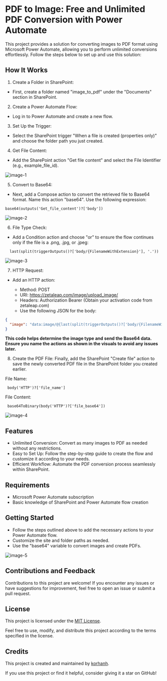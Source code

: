 # PDF to Image: Free and Unlimited PDF Conversion with Power Automate

This project provides a solution for converting images to PDF format using Microsoft Power Automate, allowing you to perform unlimited conversions effortlessly. Follow the steps below to set up and use this solution:

## How It Works

1. Create a Folder in SharePoint:
- First, create a folder named "image_to_pdf" under the "Documents" section in SharePoint.

2. Create a Power Automate Flow:
- Log in to Power Automate and create a new flow.
   
3. Set Up the Trigger:
- Select the SharePoint trigger "When a file is created (properties only)" and choose the folder path you just created.

4. Get File Content:
- Add the SharePoint action "Get file content" and select the File Identifier (e.g., example_file_id).
  
![image-1](https://github.com/korhanh/PowerAutomate_Image_to_PDF/blob/main/1.png)

5. Convert to Base64:
- Next, add a Compose action to convert the retrieved file to Base64 format. Name this action "base64". Use the following expression:

```plaintext
base64(outputs('Get_file_content')?['body'])
```
![image-2](https://github.com/korhanh/PowerAutomate_Image_to_PDF/blob/main/2.png)

6. File Type Check:
- Add a Condition action and choose "or" to ensure the flow continues only if the file is a .png, .jpg, or .jpeg:
```plaintext
  last(split(triggerOutputs()?['body/{FilenameWithExtension}'], '.'))
```
![image-3](https://github.com/korhanh/PowerAutomate_Image_to_PDF/blob/main/3.png)

7. HTTP Request:
- Add an HTTP action:

  - Method: POST
  - URI: https://zetaleap.com/image/upload_image/
  - Headers: Authorization Bearer (Obtain your activation code from zetaleap.com)
  - Use the following JSON for the body:
```json
{
  "image": "data:image/@{last(split(triggerOutputs()?['body/{FilenameWithExtension}'], '.'))};base64,@{outputs('base64')}"
}
```

**This code helps determine the image type and send the Base64 data. Ensure you name the actions as shown in the visuals to avoid any issues later.**

8. Create the PDF File:
Finally, add the SharePoint "Create file" action to save the newly converted PDF file in the SharePoint folder you created earlier.

File Name:
```plaintext
 body('HTTP')?['file_name']
```
File Content:
```plaintext
 base64ToBinary(body('HTTP')?['file_base64'])
```

![image-4](https://github.com/korhanh/PowerAutomate_Image_to_PDF/blob/main/4.png)

## Features

- Unlimited Conversion: Convert as many images to PDF as needed without any restrictions.
- Easy to Set Up: Follow the step-by-step guide to create the flow and customize it according to your needs.
- Efficient Workflow: Automate the PDF conversion process seamlessly within SharePoint.

## Requirements

- Microsoft Power Automate subscription
- Basic knowledge of SharePoint and Power Automate flow creation

## Getting Started

- Follow the steps outlined above to add the necessary actions to your Power Automate flow.
- Customize the site and folder paths as needed.
- Use the "base64" variable to convert images and create PDFs.
  
![image-5](https://github.com/korhanh/PowerAutomate_Image_to_PDF/blob/main/5.png)

## Contributions and Feedback

Contributions to this project are welcome! If you encounter any issues or have suggestions for improvement, feel free to open an issue or submit a pull request.

## License

This project is licensed under the [MIT License](https://github.com/korhanh/PowerAutomate_Image_to_PDF/blob/main/LICENSE).

Feel free to use, modify, and distribute this project according to the terms specified in the license.

## Credits

This project is created and maintained by [korhanh]([link_to_your_github_profile](https://github.com/korhanh)).

If you use this project or find it helpful, consider giving it a star on GitHub!

